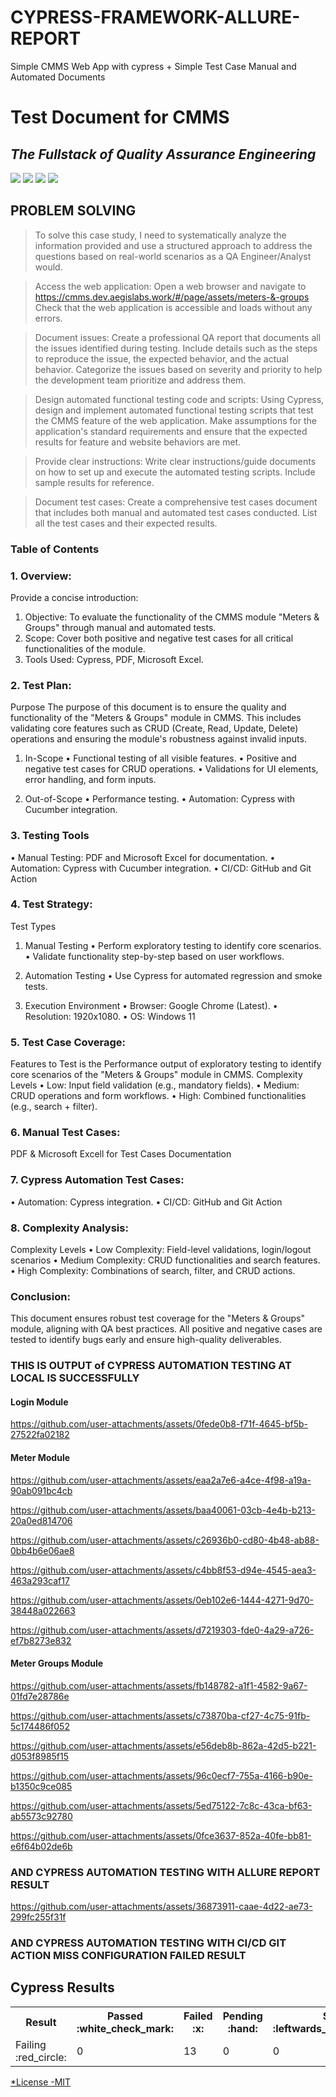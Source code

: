 # CYPRESS-FRAMEWORK-ALLURE-REPORT
Simple CMMS Web App with cypress + Simple Test Case Manual and Automated Documents 

# Test Document for CMMS
## _The Fullstack of Quality Assurance Engineering_

[![](https://img.shields.io/badge/-odieSDET-1da1f2?logo=twitter&style=flat-square&logoColor=white)](https://twitter.com)
[![](https://img.shields.io/badge/-odieSDET-c32aa3?logo=instagram&style=flat-square&logoColor=white)](https://instagram.com) 
[![](https://img.shields.io/badge/-odieSDET-007bb5?logo=linkedin&style=flat-square&logoColor=white)](https://www.linkedin.com/in/ahmad-dodi-yandra-9424b4a9/)
[![](https://img.shields.io/badge/-odieSDET-ff0000?logo=youtube&style=flat-square&logoColor=white)](https://youtube.com)  
</div> 

## PROBLEM SOLVING
> To solve this case study, I need to systematically analyze the information provided and use a structured approach to address the questions based on real-world scenarios as a QA Engineer/Analyst would.

> Access the web application: Open a web browser and navigate to https://cmms.dev.aegislabs.work/#/page/assets/meters-&-groups Check that the web application is accessible and loads without any errors.

> Document issues: Create a professional QA report that documents all the issues identified during testing. Include details such as the steps to reproduce the issue, the expected behavior, and the actual behavior. Categorize the issues based on severity and priority to help the development team prioritize and address them.

> Design automated functional testing code and scripts: Using Cypress, design and implement automated functional testing scripts that test the CMMS feature of the web application. Make assumptions for the application's standard requirements and ensure that the expected results for feature and website behaviors are met.

> Provide clear instructions: Write clear instructions/guide documents on how to set up and execute the automated testing scripts. Include sample results for reference.

> Document test cases: Create a comprehensive test cases document that includes both manual and automated test cases conducted. List all the test cases and their expected results.


### Table of Contents

### 1. Overview:
Provide a concise introduction: 
1. Objective: To evaluate the functionality of the CMMS module "Meters & Groups" through manual and automated tests.
2. Scope: Cover both positive and negative test cases for all critical functionalities of the module. 
3. Tools Used: Cypress, PDF, Microsoft Excel.

### 2. Test Plan:
Purpose 
The purpose of this document is to ensure the quality and functionality of the "Meters & Groups" module in CMMS. This includes validating core features such as CRUD (Create, Read, Update, Delete) operations and ensuring the module's robustness against invalid inputs.

1. In-Scope 
• Functional testing of all visible features.
• Positive and negative test cases for CRUD operations.
• Validations for UI elements, error handling, and form inputs.

2. Out-of-Scope 
• Performance testing.
• Automation: Cypress with Cucumber integration.

### 3. Testing Tools 
• Manual Testing: PDF and Microsoft Excel for documentation.
• Automation: Cypress with Cucumber integration.
• CI/CD: GitHub and Git Action 

### 4. Test Strategy:
Test Types 
1. Manual Testing 
• Perform exploratory testing to identify core scenarios.
• Validate functionality step-by-step based on user workflows.

2. Automation Testing 
• Use Cypress for automated regression and smoke tests.

3. Execution Environment
• Browser: Google Chrome (Latest).
• Resolution: 1920x1080.
• OS: Windows 11

### 5. Test Case Coverage:
Features to Test is the Performance output of exploratory testing to identify core scenarios of the "Meters & Groups" module in CMMS. 
Complexity Levels 
• Low: Input field validation (e.g., mandatory fields).
• Medium: CRUD operations and form workflows.
• High: Combined functionalities (e.g., search + filter).

### 6. Manual Test Cases:
PDF & Microsoft Excell for Test Cases Documentation

### 7. Cypress Automation Test Cases:
• Automation: Cypress integration.
• CI/CD: GitHub and Git Action 

### 8. Complexity Analysis:
Complexity Levels 
• Low Complexity: Field-level validations, login/logout scenarios
• Medium Complexity: CRUD functionalities and search features.
• High Complexity: Combinations of search, filter, and CRUD actions.

### Conclusion:
This document ensures robust test coverage for the "Meters & Groups" module, aligning with QA best practices. All positive and negative cases are tested to identify bugs early and ensure high-quality deliverables.


### THIS IS OUTPUT of CYPRESS AUTOMATION TESTING AT LOCAL IS SUCCESSFULLY
#### Login Module
https://github.com/user-attachments/assets/0fede0b8-f71f-4645-bf5b-27522fa02182

#### Meter Module
https://github.com/user-attachments/assets/eaa2a7e6-a4ce-4f98-a19a-90ab091bc4cb

https://github.com/user-attachments/assets/baa40061-03cb-4e4b-b213-20a0ed814706

https://github.com/user-attachments/assets/c26936b0-cd80-4b48-ab88-0bb4b6e06ae8

https://github.com/user-attachments/assets/c4bb8f53-d94e-4545-aea3-463a293caf17

https://github.com/user-attachments/assets/0eb102e6-1444-4271-9d70-38448a022663

https://github.com/user-attachments/assets/d7219303-fde0-4a29-a726-ef7b8273e832

#### Meter Groups Module
https://github.com/user-attachments/assets/fb148782-a1f1-4582-9a67-01fd7e28786e

https://github.com/user-attachments/assets/c73870ba-cf27-4c75-91fb-5c174486f052

https://github.com/user-attachments/assets/e56deb8b-862a-42d5-b221-d053f8985f15

https://github.com/user-attachments/assets/96c0ecf7-755a-4166-b90e-b1350c9ce085

https://github.com/user-attachments/assets/5ed75122-7c8c-43ca-bf63-ab5573c92780

https://github.com/user-attachments/assets/0fce3637-852a-40fe-bb81-e6f64b02de6b

### AND CYPRESS AUTOMATION TESTING WITH ALLURE REPORT RESULT 
https://github.com/user-attachments/assets/36873911-caae-4d22-ae73-299fc255f31f


### AND CYPRESS AUTOMATION TESTING WITH CI/CD GIT ACTION MISS CONFIGURATION FAILED RESULT 

<h2>Cypress Results</h2>
<table><tr><th>Result</th><th>Passed :white_check_mark:</th><th>Failed :x:</th><th>Pending :hand:</th><th>Skipped :leftwards_arrow_with_hook:</th><th>Duration :clock8:</th></tr><tr><td>Failing :red_circle:</td><td>0</td><td>13</td><td>0</td><td>0</td><td>0s</td></tr></table>
<a href="">

*License
-MIT
